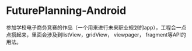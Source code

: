 # FuturePlanning-Android
参加学校电子商务竞赛的作品（一个用来进行未来职业规划的app），工程会一点点搭起来，里面会涉及到listView，gridView， viewpager， fragment等API的用法。
